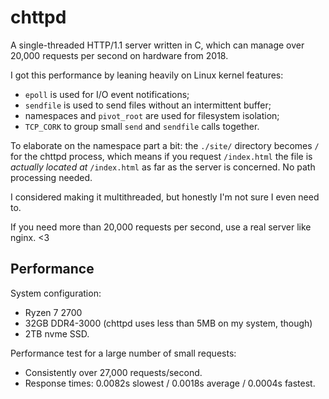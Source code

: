 # chttpd

A single-threaded HTTP/1.1 server written in C, which can manage over 20,000 requests per second on hardware from 2018.

I got this performance by leaning heavily on Linux kernel features:
- `epoll` is used for I/O event notifications;
- `sendfile` is used to send files without an intermittent buffer;
- namespaces and `pivot_root` are used for filesystem isolation;
- `TCP_CORK` to group small `send` and `sendfile` calls together.

To elaborate on the namespace part a bit: the `./site/` directory becomes `/` for
the chttpd process, which means if you request `/index.html` the file is
_actually located at_ `/index.html` as far as the server is concerned.
No path processing needed.

I considered making it multithreaded, but honestly I'm not sure I even need to.

If you need more than 20,000 requests per second, use a real server like nginx. <3

## Performance

System configuration:
- Ryzen 7 2700
- 32GB DDR4-3000 (chttpd uses less than 5MB on my system, though)
- 2TB nvme SSD.

Performance test for a large number of small requests:
- Consistently over 27,000 requests/second.
- Response times: 0.0082s slowest / 0.0018s average / 0.0004s fastest.
